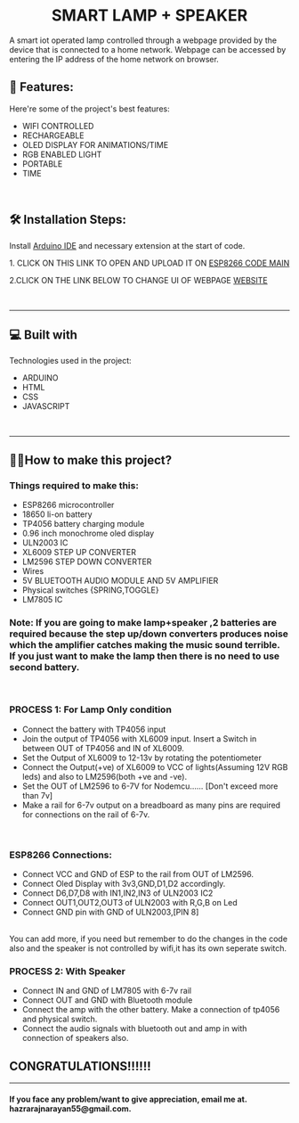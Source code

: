 <h1 align="center" id="title">SMART LAMP + SPEAKER</h1>

<p id="description">A smart iot operated lamp controlled through a webpage provided by the device that is connected to a home network. Webpage can be accessed by entering the IP address of the home network on browser.</p>

<h2>🧐 Features:</h2>

Here're some of the project's best features:

*   WIFI CONTROLLED
*   RECHARGEABLE
*   OLED DISPLAY FOR ANIMATIONS/TIME
*   RGB ENABLED LIGHT
*   PORTABLE
*   TIME
<br>
<h2>🛠️ Installation Steps:</h2>
 Install <a href="https://www.arduino.cc/en/software/">Arduino IDE</a> and necessary extension at the start of code.</p>
<p>1. CLICK ON THIS LINK TO OPEN AND UPLOAD IT ON 
<a href="https://github.com/bottlecoder-raj/ARDUINO-ESP8266-MINI/blob/main/Smart%20Lamp%2BSpeaker/main.ino">ESP8266 CODE MAIN</a>
</p>
<p>2.CLICK ON THE LINK BELOW TO CHANGE UI OF WEBPAGE
<a href="https://github.com/bottlecoder-raj/ARDUINO-ESP8266-MINI/blob/main/Smart%20Lamp%2BSpeaker/Seperate/index.html">WEBSITE</a>
</p>

  <br><hr>
  
<h2>💻 Built with</h2>

Technologies used in the project:
*   ARDUINO
*   HTML
*   CSS
*   JAVASCRIPT
<br>
<hr>
<h2>👷‍♂️How to make this project?</h2>
<h3>Things required to make this:</h3>
<ul><li>ESP8266 microcontroller</li>
<li>18650 li-on battery</li>
<li>TP4056 battery charging module</li>
<li>0.96 inch monochrome oled display</li>
<li>ULN2003 IC</li>
<li>XL6009 STEP UP CONVERTER</li>
<li>LM2596 STEP DOWN CONVERTER</li>
<li>Wires </li>
<li>5V BLUETOOTH AUDIO MODULE AND 5V AMPLIFIER</li>
<li>Physical switches {SPRING,TOGGLE}</li>
<li>LM7805 IC</li>
</ul>
<h3>Note: If you are going to make lamp+speaker ,2 batteries are required because the step up/down converters produces noise which the amplifier catches making the music sound terrible.<br> If you just want to make the lamp then there is no need to use second battery.</h3>
<br>
<h3>PROCESS 1: For Lamp Only condition</h3>
<ul>
<li>Connect the battery with TP4056 input</li>
<li>Join the output of TP4056 with XL6009 input. Insert a Switch in between OUT of TP4056 and IN of XL6009.</li>
<li>Set the Output of XL6009 to 12-13v by rotating the potentiometer</li>
<li>Connect the Output(+ve) of XL6009 to VCC of lights(Assuming 12V RGB leds) and also to LM2596(both +ve and -ve).</li>
<li>Set the OUT of LM2596 to 6-7V for Nodemcu...... [Don't exceed more than 7v]</li>
<li>Make a rail for 6-7v output on a breadboard as many pins are required for connections on the rail of 6-7v.</li>
</ul>
<br>
<h3>ESP8266 Connections:</h3>
<ul>
<li>Connect VCC and GND of ESP to the rail from OUT of LM2596. </li>
<li>Connect Oled Display with 3v3,GND,D1,D2 accordingly.</li>
<li>Connect D6,D7,D8 with IN1,IN2,IN3 of ULN2003 IC2</li>
<li>Connect OUT1,OUT2,OUT3 of ULN2003 with R,G,B on Led</li>
<li>Connect GND pin with GND of ULN2003,[PIN 8]
</ul>
<br>
You can add more, if you need but remember to do the changes in the code also and the speaker is not controlled by wifi,it has its own seperate switch.

</p>
<h3>PROCESS 2: With Speaker </h3>
<ul>
<li>Connect IN and GND of LM7805 with 6-7v rail</li>
<li>Connect OUT and GND with Bluetooth module</li>
<li>Connect the amp with the other battery. Make a connection of tp4056 and physical switch.</li>
<li>Connect the audio signals with bluetooth out and amp in with connection of speakers  also.</li>
</ul>
</p>
<h2>CONGRATULATIONS!!!!!!</h2>
</p>
<hr>
<h4>If you face any problem/want to give appreciation, email me at. hazrarajnarayan55@gmail.com.

